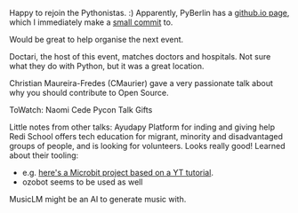 Happy to rejoin the Pythonistas. :)
Apparently, PyBerlin has a [github.io page](https://pyberlin.github.io), which I immediately make a [small commit](https://github.com/pyberlin/pyberlin.github.io/pull/1) to.

Would be great to help organise the next event.

Doctari, the host of this event, matches doctors and hospitals. Not sure what they do with Python, but it was a great location.

Christian Maureira-Fredes (CMaurier) gave a very passionate talk about why you should contribute to Open Source.

ToWatch: Naomi Cede Pycon Talk Gifts

Little notes from other talks:
Ayudapy Platform for inding and giving help
Redi School offers tech education for migrant, minority and disadvantaged groups of people, and is looking for volunteers. Looks really good!
Learned about their tooling:
 - e.g. [here's a Microbit project based on a YT tutorial](https://makecode.microbit.org/_dK628a6kof6H).
 - ozobot seems to be used as well

MusicLM might be an AI to generate music with.
